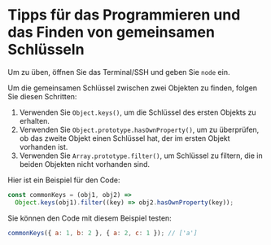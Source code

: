 # Tipps für das Programmieren und das Finden von gemeinsamen Schlüsseln

Um zu üben, öffnen Sie das Terminal/SSH und geben Sie `node` ein.

Um die gemeinsamen Schlüssel zwischen zwei Objekten zu finden, folgen Sie diesen Schritten:

1. Verwenden Sie `Object.keys()`, um die Schlüssel des ersten Objekts zu erhalten.
2. Verwenden Sie `Object.prototype.hasOwnProperty()`, um zu überprüfen, ob das zweite Objekt einen Schlüssel hat, der im ersten Objekt vorhanden ist.
3. Verwenden Sie `Array.prototype.filter()`, um Schlüssel zu filtern, die in beiden Objekten nicht vorhanden sind.

Hier ist ein Beispiel für den Code:

```js
const commonKeys = (obj1, obj2) =>
  Object.keys(obj1).filter((key) => obj2.hasOwnProperty(key));
```

Sie können den Code mit diesem Beispiel testen:

```js
commonKeys({ a: 1, b: 2 }, { a: 2, c: 1 }); // ['a']
```
